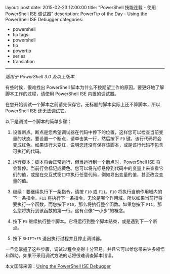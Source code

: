 layout: post
date: 2015-02-23 12:00:00
title: "PowerShell 技能连载 - 使用 PowerShell ISE 调试器"
description: PowerTip of the Day - Using the PowerShell ISE Debugger
categories:
- powershell
- tip
tags:
- powershell
- tip
- powertip
- series
- translation
---
_适用于 PowerShell 3.0 及以上版本_

有些时候，很难找出 PowerShell 脚本为什么不按期望工作的原因。要更好地了解脚本工作的过程，请使用 PowerShell ISE 内置的调试器。

在您开始调试一个脚本之前请先保存它。无标题的脚本实际上还不算脚本，所以 PowerShell ISE 还无法调试它。

以下是调试一个脚本的简单步骤：

1. 设置断点。断点是您希望调试器在代码中停下的位置，这样您可以检查当前变量的状态。要设置一个断点，请单击某一行，然后按下 `F9` 键。该行代码将会变成红色。如果该行未变红，说明您还没有保存该脚本，或是该行代码不包含可执行的代码。

2. 运行脚本：脚本将会正常运行，但当运行到一个断点时，PowerShell ISE 将会暂停。当前行会标记成黄色。您可以将光标悬停到代码中的变量上来查看它们的值，或是在交互式窗口中执行任意代码，例如导出变量的值，甚至改变变量的值。

3. 继续：要继续执行下一条指令，请按 `F10` 或 `F11`。`F10` 将执行当前作用域内的下一条指令。`F11` 将执行下一条指令，无论是哪个作用域。所以如果当前行将要执行一个函数，而您按下 `F10`，那么将执行整个函数。如果您按下 `F11`，那么您将执行到该函数的第一行。这有点像“一小步”的概念。

4. 按下 `F5` 继续执行整个脚本。它将运行到整个脚本结束，或是遇到下一个断点。

5. 按下 `SHIFT+F5` 退出执行过程并且停止调试器。

一旦您掌握了这些步骤，调试过程会变得十分容易。并且它可以给您带来许多领悟和帮助。如果不采用调试方法的话将很难调查脚本错误。

<!--more-->
本文国际来源：[Using the PowerShell ISE Debugger](http://community.idera.com/powershell/powertips/b/tips/posts/using-the-powershell-ise-debugger)
